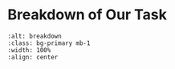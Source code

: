 # Breakdown of Our Task

<!-- <img src="./breakdown-of-task.png" alt="breakdown-of-our-task" class="mb-1" width="100%"> -->

```{figure} breakdown-of-task.png
:alt: breakdown
:class: bg-primary mb-1
:width: 100%
:align: center
```
<!--
```{figure} workflow.jpg
:alt: fishy
:class: bg-primary mb-1
:width: 100%
:align: center

This is the legend.
``` -->

<!-- <div>
<img src="workflow.jpg.png" width="500"/>
</div> -->
